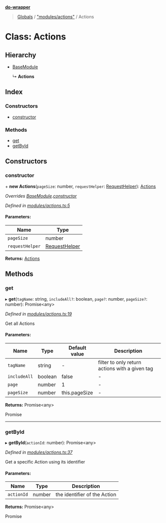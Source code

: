 **[do-wrapper](../README.md)**

> [Globals](../globals.md) / ["modules/actions"](../modules/_modules_actions_.md) / Actions

# Class: Actions

## Hierarchy

* [BaseModule](_modules_base_module_.basemodule.md)

  ↳ **Actions**

## Index

### Constructors

* [constructor](_modules_actions_.actions.md#constructor)

### Methods

* [get](_modules_actions_.actions.md#get)
* [getById](_modules_actions_.actions.md#getbyid)

## Constructors

### constructor

\+ **new Actions**(`pageSize`: number, `requestHelper`: [RequestHelper](_request_helper_.requesthelper.md)): [Actions](_modules_actions_.actions.md)

*Overrides [BaseModule](_modules_base_module_.basemodule.md).[constructor](_modules_base_module_.basemodule.md#constructor)*

*Defined in [modules/actions.ts:5](https://github.com/matt-major/do-wrapper/blob/ace756c/src/modules/actions.ts#L5)*

#### Parameters:

Name | Type |
------ | ------ |
`pageSize` | number |
`requestHelper` | [RequestHelper](_request_helper_.requesthelper.md) |

**Returns:** [Actions](_modules_actions_.actions.md)

## Methods

### get

▸ **get**(`tagName`: string, `includeAll?`: boolean, `page?`: number, `pageSize?`: number): Promise<any\>

*Defined in [modules/actions.ts:19](https://github.com/matt-major/do-wrapper/blob/ace756c/src/modules/actions.ts#L19)*

Get all Actions

#### Parameters:

Name | Type | Default value | Description |
------ | ------ | ------ | ------ |
`tagName` | string | - | filter to only return actions with a given tag |
`includeAll` | boolean | false | - |
`page` | number | 1 | - |
`pageSize` | number | this.pageSize | - |

**Returns:** Promise<any\>

Promise

___

### getById

▸ **getById**(`actionId`: number): Promise<any\>

*Defined in [modules/actions.ts:37](https://github.com/matt-major/do-wrapper/blob/ace756c/src/modules/actions.ts#L37)*

Get a specific Action using its identifier

#### Parameters:

Name | Type | Description |
------ | ------ | ------ |
`actionId` | number | the identifier of the Action |

**Returns:** Promise<any\>

Promise
